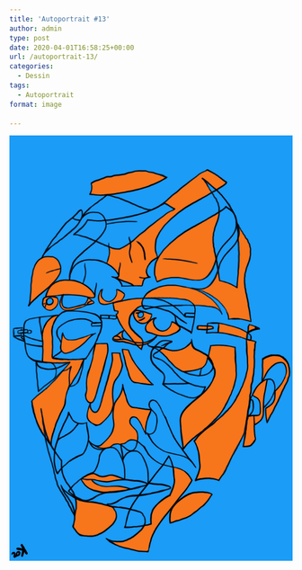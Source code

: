 ```yaml
---
title: 'Autoportrait #13'
author: admin
type: post
date: 2020-04-01T16:58:25+00:00
url: /autoportrait-13/
categories:
  - Dessin
tags:
  - Autoportrait
format: image

---
```

![Autoportrait #13](./img_0007.jpg)